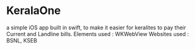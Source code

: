 # KeralaOne
a simple iOS app built in swift, to make it easier for keralites to pay their Current and Landline bills.
Elements used : WKWebView
Websites used : BSNL, KSEB
